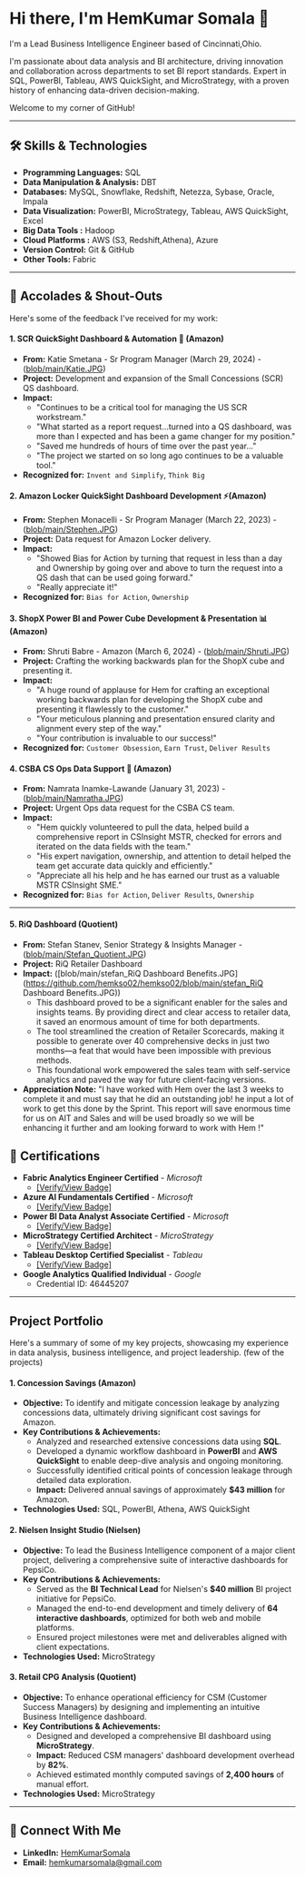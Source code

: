 # Hi there, I'm HemKumar Somala 👋

I'm a Lead Business Intelligence Engineer based of Cincinnati,Ohio.

I'm passionate about data analysis and BI architecture, driving innovation and collaboration across departments to set BI report standards. Expert in SQL, PowerBI, Tableau, AWS QuickSight, and MicroStrategy, with a proven history of enhancing data-driven decision-making.

Welcome to my corner of GitHub!

---

## 🛠️ Skills & Technologies

* **Programming Languages:** SQL
* **Data Manipulation & Analysis:** DBT
* **Databases:** MySQL, Snowflake, Redshift, Netezza, Sybase, Oracle, Impala
* **Data Visualization:** PowerBI, MicroStrategy, Tableau, AWS QuickSight, Excel
* **Big Data Tools :**  Hadoop
* **Cloud Platforms :** AWS (S3, Redshift,Athena), Azure
* **Version Control:** Git & GitHub
* **Other Tools:** Fabric
---

## 🌟 Accolades & Shout-Outs

Here's some of the feedback I've received for my work:

#### 1. SCR QuickSight Dashboard & Automation 🚀 (Amazon)
* **From:** Katie Smetana - Sr Program Manager (March 29, 2024) - ([blob/main/Katie.JPG](https://github.com/hemkso02/hemkso02/blob/main/Katie.JPG))
* **Project:** Development and expansion of the Small Concessions (SCR) QS dashboard.
* **Impact:**
    * "Continues to be a critical tool for managing the US SCR workstream."
    * "What started as a report request...turned into a QS dashboard, was more than I expected and has been a game changer for my position."
    * "Saved me hundreds of hours of time over the past year..."
    * "The project we started on so long ago continues to be a valuable tool."
* **Recognized for:** `Invent and Simplify`, `Think Big`

#### 2. Amazon Locker QuickSight Dashboard Development ⚡(Amazon)
* **From:** Stephen Monacelli - Sr Program Manager (March 22, 2023) - ([blob/main/Stephen.JPG](https://github.com/hemkso02/hemkso02/blob/main/Stephen.JPG))
* **Project:** Data request for Amazon Locker delivery.
* **Impact:**
    * "Showed Bias for Action by turning that request in less than a day and Ownership by going over and above to turn the request into a QS dash that can be used going forward."
    * "Really appreciate it!"
* **Recognized for:** `Bias for Action`, `Ownership`

#### 3. ShopX Power BI and Power Cube Development & Presentation 📊 (Amazon)
* **From:** Shruti Babre - Amazon (March 6, 2024) - ([blob/main/Shruti.JPG](https://github.com/hemkso02/hemkso02/blob/main/Shruti.JPG))
* **Project:** Crafting the working backwards plan for the ShopX cube and presenting it.
* **Impact:**
    * "A huge round of applause for Hem for crafting an exceptional working backwards plan for developing the ShopX cube and presenting it flawlessly to the customer."
    * "Your meticulous planning and presentation ensured clarity and alignment every step of the way."
    * "Your contribution is invaluable to our success!"
* **Recognized for:** `Customer Obsession`, `Earn Trust`, `Deliver Results`

#### 4. CSBA CS Ops Data Support 🤝 (Amazon)
* **From:** Namrata Inamke-Lawande (January 31, 2023) - ([blob/main/Namratha.JPG](https://github.com/hemkso02/hemkso02/blob/main/Namratha.jpg))
* **Project:** Urgent Ops data request for the CSBA CS team.
* **Impact:**
    * "Hem quickly volunteered to pull the data, helped build a comprehensive report in CSInsight MSTR, checked for errors and iterated on the data fields with the team."
    * "His expert navigation, ownership, and attention to detail helped the team get accurate data quickly and efficiently."
    * "Appreciate all his help and he has earned our trust as a valuable MSTR CSInsight SME."
* **Recognized for:** `Bias for Action`, `Deliver Results`, `Ownership`
---
#### 5. RiQ Dashboard (Quotient)
* **From:** Stefan Stanev, Senior Strategy & Insights Manager - ([blob/main/Stefan_Quotient.JPG](https://github.com/hemkso02/hemkso02/blob/main/Stefan_Quotient.JPG))
* **Project:** RiQ Retailer Dashboard 
* **Impact:**  ([blob/main/stefan_RiQ Dashboard Benefits.JPG](https://github.com/hemkso02/hemkso02/blob/main/stefan_RiQ Dashboard Benefits.JPG))
  * This dashboard proved to be a significant enabler for the sales and insights teams. By providing direct and clear access to retailer data, it saved an enormous amount of time for both departments.
  * The tool streamlined the creation of Retailer Scorecards, making it possible to generate over 40 comprehensive decks in just two months—a feat that would have been impossible with previous methods.
  * This foundational work empowered the sales team with self-service analytics and paved the way for future client-facing versions.
* **Appreciation Note:** "I have worked with Hem over the last 3 weeks to complete it and must say that he did an outstanding job! he input a lot of work to get this done by the Sprint. This report will save enormous time for us on AIT and Sales and will be used broadly so we will be enhancing it further and am looking forward to work with Hem !"

## 📜 Certifications

* **Fabric Analytics Engineer Certified** - *Microsoft*
    * [[Verify/View Badge]](https://learn.microsoft.com/en-us/users/hemkumarsomala-4686/credentials/410633176dc138dc?ref=https%3A%2F%2Fwww.linkedin.com%2F) 
* **Azure AI Fundamentals Certified** - *Microsoft*
    * [[Verify/View Badge]](https://learn.microsoft.com/en-us/users/hemkumarsomala-4686/credentials/eaf77d54c677ac5)
* **Power BI Data Analyst Associate Certified** - *Microsoft*
    * [[Verify/View Badge]](https://learn.microsoft.com/en-us/users/hemkumarsomala-4686/credentials/32367f11f80542cf)
* **MicroStrategy Certified Architect** - *MicroStrategy*
    * [[Verify/View Badge]](https://www.credential.net/1e041304-d3ad-409f-99bc-f42d75e8c0db#acc.4VBdzuWa)
* **Tableau Desktop Certified Specialist** - *Tableau*
    * [[Verify/View Badge]](https://www.linkedin.com/posts/activity-6869323687422701569-1eeS/?utm_source=share&utm_medium=member_desktop&rcm=ACoAABBqJYsB4jRcw8nTNW5zL8AHvTahoFy-B3o)
* **Google Analytics Qualified Individual** - *Google*
    * Credential ID: 46445207
---
## Project Portfolio

Here's a summary of some of my key projects, showcasing my experience in data analysis, business intelligence, and project leadership. (few of the projects)

#### 1. Concession Savings (Amazon)

* **Objective:** To identify and mitigate concession leakage by analyzing concessions data, ultimately driving significant cost savings for Amazon.
* **Key Contributions & Achievements:**
    * Analyzed and researched extensive concessions data using **SQL**.
    * Developed a dynamic workflow dashboard in **PowerBI** and **AWS QuickSight** to enable deep-dive analysis and ongoing monitoring.
    * Successfully identified critical points of concession leakage through detailed data exploration.
    * **Impact:** Delivered annual savings of approximately **$43 million** for Amazon.
* **Technologies Used:** SQL, PowerBI, Athena, AWS QuickSight

#### 2. Nielsen Insight Studio (Nielsen)

* **Objective:** To lead the Business Intelligence component of a major client project, delivering a comprehensive suite of interactive dashboards for PepsiCo.
* **Key Contributions & Achievements:**
    * Served as the **BI Technical Lead** for Nielsen's **$40 million** BI project initiative for PepsiCo.
    * Managed the end-to-end development and timely delivery of **64 interactive dashboards**, optimized for both web and mobile platforms.
    * Ensured project milestones were met and deliverables aligned with client expectations.
* **Technologies Used:** MicroStrategy

#### 3. Retail CPG Analysis (Quotient)

* **Objective:** To enhance operational efficiency for CSM (Customer Success Managers) by designing and implementing an intuitive Business Intelligence dashboard.
* **Key Contributions & Achievements:**
    * Designed and developed a comprehensive BI dashboard using **MicroStrategy**.
    * **Impact:** Reduced CSM managers' dashboard development overhead by **82%**.
    * Achieved estimated monthly computed savings of **2,400 hours** of manual effort.
* **Technologies Used:** MicroStrategy
---
## 🤝 Connect With Me

* **LinkedIn:** [HemKumarSomala](https://www.linkedin.com/in/hemkumarsomala/)
* **Email:** [hemkumarsomala@gmail.com](mailto:hemkumarsomala@gmail.com)
<!--
**hemkso02/hemkso02** is a ✨ _special_ ✨ repository because its `README.md` (this file) appears on your GitHub profile.

Here are some ideas to get you started:

- 🔭 I’m currently working on ...
- 🌱 I’m currently learning ...
- 👯 I’m looking to collaborate on ...
- 🤔 I’m looking for help with ...
- 💬 Ask me about ...
- 📫 How to reach me: ...
- 😄 Pronouns: ...
- ⚡ Fun fact: ...
-->
